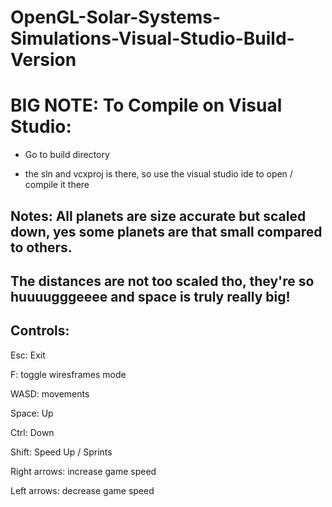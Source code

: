 # OpenGL-Solar-Systems-Simulations-Visual-Studio-Build-Version  

# BIG NOTE: To Compile on Visual Studio:

- Go to build directory

- the sln and vcxproj is there, so use the visual studio ide to open / compile it there

## Notes: All planets are size accurate but scaled down, yes some planets are that small compared to others.

## The distances are not too scaled tho, they're so huuuugggeeee and space is truly really big!

## Controls:

Esc: Exit

F: toggle wiresframes mode

WASD: movements

Space: Up

Ctrl: Down 

Shift: Speed Up / Sprints

Right arrows: increase game speed

Left arrows: decrease game speed
